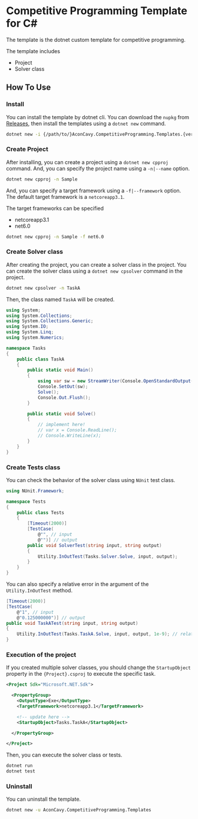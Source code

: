 # Competitive Programming Template for C\#

The template is the dotnet custom template for competitive programming.

The template includes

- Project
- Solver class

## How To Use

### Install

You can install the template by dotnet cli.
You can download the `nupkg` from [Releases](https://github.com/AconCavy/cp-template-csharp/releases), then install the templates using a `dotnet new` command.

```sh
dotnet new -i {/path/to/}AconCavy.CompetitiveProgramming.Templates.{version}.nupkg
```

### Create Project

After installing, you can create a project using a `dotnet new cpproj` command.
And, you can specify the project name using a `-n|--name` option.

```sh
dotnet new cpproj -n Sample
```

And, you can specify a target framework using a `-f|--framework` option.
The default target framework is a `netcoreapp3.1`.

The target frameworks can be specified

- netcoreapp3.1
- net6.0

```sh
dotnet new cpproj -n Sample -f net6.0
```

### Create Solver class

After creating the project, you can create a solver class in the project.
You can create the solver class using a `dotnet new cpsolver` command in the project.

```sh
dotnet new cpsolver -n TaskA
```

Then, the class named `TaskA` will be created.

```csharp
using System;
using System.Collections;
using System.Collections.Generic;
using System.IO;
using System.Linq;
using System.Numerics;

namespace Tasks
{
    public class TaskA
    {
        public static void Main()
        {
            using var sw = new StreamWriter(Console.OpenStandardOutput()) { AutoFlush = false };
            Console.SetOut(sw);
            Solve();
            Console.Out.Flush();
        }

        public static void Solve()
        {
            // implement here!
            // var x = Console.ReadLine();
            // Console.WriteLine(x);
        }
    }
}
```

### Create Tests class

You can check the behavior of the solver class using `NUnit` test class.

```csharp
using NUnit.Framework;

namespace Tests
{
    public class Tests
    {
        [Timeout(2000)]
        [TestCase(
            @"", // input
            @"")] // output
        public void SolverTest(string input, string output)
        {
            Utility.InOutTest(Tasks.Solver.Solve, input, output);
        }
    }
}
```

You can also specify a relative error in the argument of the `Utility.InOutTest` method.

```csharp
[Timeout(2000)]
[TestCase(
    @"1", // input
    @"0.125000000")] // output
public void TaskATest(string input, string output)
{
    Utility.InOutTest(Tasks.TaskA.Solve, input, output, 1e-9); // relative error
}
```

### Execution of the project

If you created multiple solver classes, you should change the `StartupObject` property in the `{Project}.csproj` to execute the specific task.

```xml
<Project Sdk="Microsoft.NET.Sdk">

  <PropertyGroup>
    <OutputType>Exe</OutputType>
    <TargetFramework>netcoreapp3.1</TargetFramework>

    <!-- update here -->
    <StartupObject>Tasks.TaskA</StartupObject>

  </PropertyGroup>

</Project>
```

Then, you can execute the solver class or tests.

```sh
dotnet run
dotnet test
```

### Uninstall

You can uninstall the template.

```sh
dotnet new -u AconCavy.CompetitiveProgramming.Templates
```
